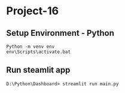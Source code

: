# Project-16

## Setup Environment - Python
```
Python -m venv env
env\Scripts\activate.bat
```

## Run steamlit app
```
D:\Python\Dashboard> streamlit run main.py
```
